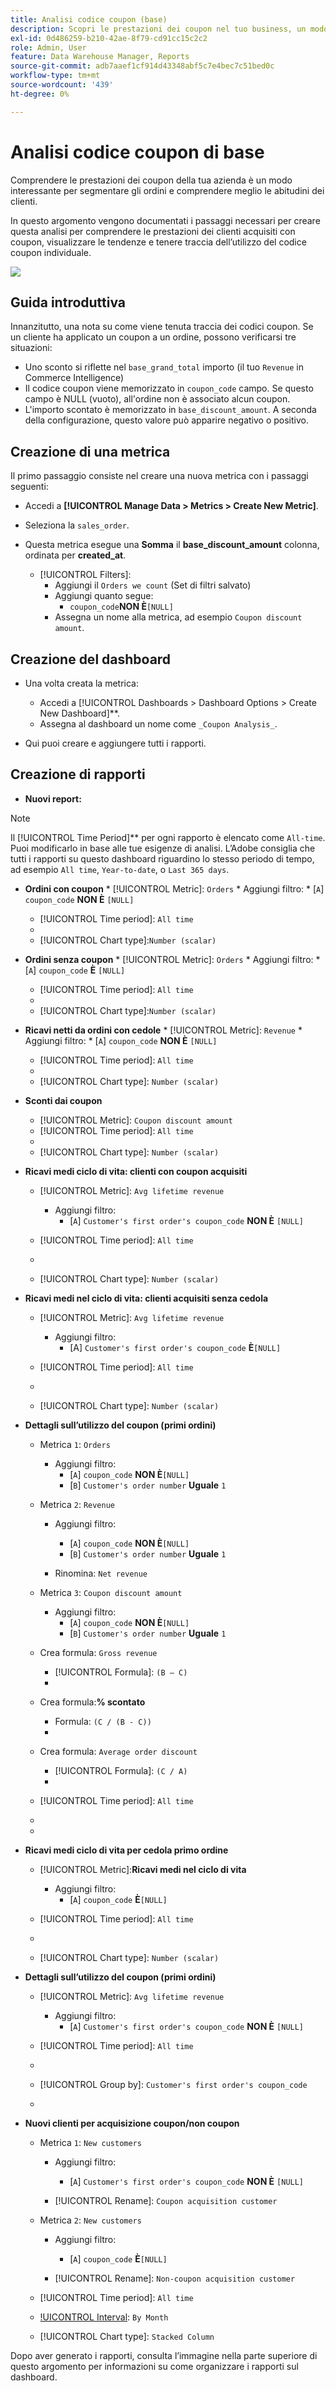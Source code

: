 ```yaml
---
title: Analisi codice coupon (base)
description: Scopri le prestazioni dei coupon nel tuo business, un modo interessante per segmentare gli ordini e comprendere meglio le abitudini dei clienti.
exl-id: 0d486259-b210-42ae-8f79-cd91cc15c2c2
role: Admin, User
feature: Data Warehouse Manager, Reports
source-git-commit: adb7aaef1cf914d43348abf5c7e4bec7c51bed0c
workflow-type: tm+mt
source-wordcount: '439'
ht-degree: 0%

---
```


# Analisi codice coupon di base

Comprendere le prestazioni dei coupon della tua azienda è un modo interessante per segmentare gli ordini e comprendere meglio le abitudini dei clienti.

In questo argomento vengono documentati i passaggi necessari per creare questa analisi per comprendere le prestazioni dei clienti acquisiti con coupon, visualizzare le tendenze e tenere traccia dell’utilizzo del codice coupon individuale.

![](../../assets/coupon_analysis_dash_720.png)<!--{: width="807" height="471"}-->

## Guida introduttiva

Innanzitutto, una nota su come viene tenuta traccia dei codici coupon. Se un cliente ha applicato un coupon a un ordine, possono verificarsi tre situazioni:

* Uno sconto si riflette nel `base_grand_total` importo (il tuo `Revenue` in Commerce Intelligence)
* Il codice coupon viene memorizzato in `coupon_code` campo. Se questo campo è NULL (vuoto), all&#39;ordine non è associato alcun coupon.
* L&#39;importo scontato è memorizzato in `base_discount_amount`. A seconda della configurazione, questo valore può apparire negativo o positivo.

## Creazione di una metrica

Il primo passaggio consiste nel creare una nuova metrica con i passaggi seguenti:

* Accedi a **[!UICONTROL Manage Data > Metrics > Create New Metric]**.

* Seleziona la `sales_order`.
* Questa metrica esegue una **Somma** il **base_discount_amount** colonna, ordinata per **created_at**.
   * [!UICONTROL Filters]:
      * Aggiungi il `Orders we count` (Set di filtri salvato)
      * Aggiungi quanto segue:
         * `coupon_code`**NON È**`[NULL]`
      * Assegna un nome alla metrica, ad esempio `Coupon discount amount`.

## Creazione del dashboard

* Una volta creata la metrica:
   * Accedi a [!UICONTROL Dashboards > Dashboard Options > Create New Dashboard]**.
   * Assegna al dashboard un nome come `_Coupon Analysis_`.

* Qui puoi creare e aggiungere tutti i rapporti.

## Creazione di rapporti

* **Nuovi report:**

>[!NOTE]
>
>Il [!UICONTROL Time Period]** per ogni rapporto è elencato come `All-time`. Puoi modificarlo in base alle tue esigenze di analisi. L’Adobe consiglia che tutti i rapporti su questo dashboard riguardino lo stesso periodo di tempo, ad esempio `All time`, `Year-to-date`, o `Last 365 days`.

* **Ordini con coupon**
   * 
     [!UICONTROL Metric]: `Orders`
      * Aggiungi filtro:
         * [`A`] `coupon_code` **NON È** `[NULL]`

   * [!UICONTROL Time period]: `All time`
   * 
     [!UICONTROL Interval]: `None`
   * [!UICONTROL Chart type]:`Number (scalar)`

* **Ordini senza coupon**
   * 
     [!UICONTROL Metric]: `Orders`
      * Aggiungi filtro:
         * [`A`] `coupon_code` **È** `[NULL]`

   * [!UICONTROL Time period]: `All time`
   * 
     [!UICONTROL Interval]: `None`
   * [!UICONTROL Chart type]:`Number (scalar)`

* **Ricavi netti da ordini con cedole**
   * 
     [!UICONTROL Metric]: `Revenue`
      * Aggiungi filtro:
         * [`A`] `coupon_code` **NON È** `[NULL]`

   * [!UICONTROL Time period]: `All time`
   * 
     [!UICONTROL Interval]: `None`
   * [!UICONTROL Chart type]: `Number (scalar)`

* **Sconti dai coupon**
   * [!UICONTROL Metric]: `Coupon discount amount`
   * [!UICONTROL Time period]: `All time`
   * 
     [!UICONTROL Interval]: `None`
   * [!UICONTROL Chart type]: `Number (scalar)`

* **Ricavi medi ciclo di vita: clienti con coupon acquisiti**
   * [!UICONTROL Metric]: `Avg lifetime revenue`
      * Aggiungi filtro:
         * [`A`] `Customer's first order's coupon_code` **NON È** `[NULL]`

   * [!UICONTROL Time period]: `All time`
   * 
     [!UICONTROL Interval]: `None`
   * [!UICONTROL Chart type]: `Number (scalar)`

* **Ricavi medi nel ciclo di vita: clienti acquisiti senza cedola**
   * [!UICONTROL Metric]: `Avg lifetime revenue`
      * Aggiungi filtro:
         * [A] `Customer's first order's coupon_code` **È**`[NULL]`

   * [!UICONTROL Time period]: `All time`
   * 
     [!UICONTROL Interval]: `None`
   * [!UICONTROL Chart type]: `Number (scalar)`

* **Dettagli sull’utilizzo del coupon (primi ordini)**
   * Metrica `1`: `Orders`
      * Aggiungi filtro:
         * [`A`] `coupon_code` **NON È**`[NULL]`
         * [`B`] `Customer's order number` **Uguale** `1`

   * Metrica `2`: `Revenue`
      * Aggiungi filtro:
         * [`A`] `coupon_code` **NON È**`[NULL]`
         * [`B`] `Customer's order number` **Uguale** `1`

      * Rinomina:  `Net revenue`

   * Metrica `3`: `Coupon discount amount`
      * Aggiungi filtro:
         * [`A`] `coupon_code` **NON È**`[NULL]`
         * [`B`] `Customer's order number` **Uguale** `1`

   * Crea formula: `Gross revenue`
      * [!UICONTROL Formula]: `(B – C)`
      * 
        [!UICONTROL Format]: `Currency`

   * Crea formula:**% scontato**
      * Formula: `(C / (B - C))`
      * 
        [!UICONTROL Format]: `Percentage`

   * Crea formula: `Average order discount`
      * [!UICONTROL Formula]: `(C / A)`
      * 
        [!UICONTROL Format]: `Percentage`

   * [!UICONTROL Time period]: `All time`
   * 
     [!UICONTROL Interval]: `None`
   * 
     [!UICONTROL Tipo di grafico]: `Table`

* **Ricavi medi ciclo di vita per cedola primo ordine**
   * [!UICONTROL Metric]:**Ricavi medi nel ciclo di vita**
      * Aggiungi filtro:
         * [`A`] `coupon_code` **È**`[NULL]`

   * [!UICONTROL Time period]: `All time`
   * 
     [!UICONTROL Interval]: `None`
   * [!UICONTROL Chart type]: `Number (scalar)`

* **Dettagli sull’utilizzo del coupon (primi ordini)**
   * [!UICONTROL Metric]: `Avg lifetime revenue`
      * Aggiungi filtro:
         * [`A`] `Customer's first order's coupon_code` **NON È** `[NULL]`

   * [!UICONTROL Time period]: `All time`
   * 
     [!UICONTROL Interval]: `None`
   * [!UICONTROL Group by]: `Customer's first order's coupon_code`
   * 
     [!UICONTROL Tipo di grafico]: **Column**

* **Nuovi clienti per acquisizione coupon/non coupon**
   * Metrica `1`: `New customers`
      * Aggiungi filtro:
         * [`A`] `Customer's first order's coupon_code` **NON È** `[NULL]`

      * [!UICONTROL Rename]: `Coupon acquisition customer`

   * Metrica `2`: `New customers`
      * Aggiungi filtro:
         * [`A`] `coupon_code` **È**`[NULL]`

      * [!UICONTROL Rename]: `Non-coupon acquisition customer`

   * [!UICONTROL Time period]: `All time`
   * [!UICONTROL Interval]: `By Month`
   * [!UICONTROL Chart type]: `Stacked Column`

Dopo aver generato i rapporti, consulta l’immagine nella parte superiore di questo argomento per informazioni su come organizzare i rapporti sul dashboard.
